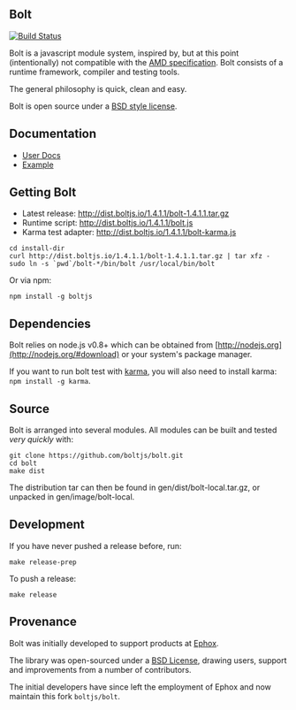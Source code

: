 ## Bolt

[![Build Status](https://travis-ci.org/boltjs/bolt.png)](https://travis-ci.org/boltjs/bolt)

Bolt is a javascript module system, inspired by, but at this
point (intentionally) not compatible with the
[AMD specification](https://github.com/amdjs/amdjs-api/wiki/AMD).
Bolt consists of a runtime framework, compiler and testing tools.

The general philosophy is quick, clean and easy.

Bolt is open source under a [BSD style license](https://github.com/boltjs/bolt/blob/master/LICENSE).


## Documentation

* [User Docs](http://boltjs.io)
* [Example](https://github.com/boltjs/bolt/tree/master/demo)


## Getting Bolt

* Latest release: <http://dist.boltjs.io/1.4.1.1/bolt-1.4.1.1.tar.gz>
* Runtime script: <http://dist.boltjs.io/1.4.1.1/bolt.js>
* Karma test adapter: <http://dist.boltjs.io/1.4.1.1/bolt-karma.js>

```shell
cd install-dir
curl http://dist.boltjs.io/1.4.1.1/bolt-1.4.1.1.tar.gz | tar xfz -
sudo ln -s `pwd`/bolt-*/bin/bolt /usr/local/bin/bolt
```

Or via npm:

```
npm install -g boltjs
```

## Dependencies

Bolt relies on node.js v0.8+ which can be obtained from [http://nodejs.org](http://nodejs.org/#download)
or your system's package manager.

If you want to run bolt test with [karma](http://karma-runner.github.io), you will also
need to install karma: `npm install -g karma`.

## Source

Bolt is arranged into several modules. All modules can be built and tested _very quickly_ with:

```shell
git clone https://github.com/boltjs/bolt.git
cd bolt
make dist
```

The distribution tar can then be found in gen/dist/bolt-local.tar.gz, or unpacked in
gen/image/bolt-local.

## Development

If you have never pushed a release before, run:

```shell
make release-prep
```

To push a release:

```shell
make release
```


## Provenance

Bolt was initially developed to support products at [Ephox](http://ephox.com).

The library was open-sourced under a [BSD License](https://github.com/boltjs/bolt/blob/master/LICENSE), drawing users, support and improvements from a number of contributors.

The initial developers have since left the employment of Ephox and now maintain this fork `boltjs/bolt`.
